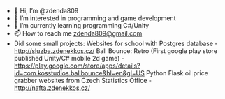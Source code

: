 - 👋 Hi, I’m @zdenda809
- 👀 I’m interested in programming and game development
- 🌱 I’m currently learning programming C#/Unity
- 📫 How to reach me zdenda809@gmail.com
- Did some small projects: Websites for school with Postgres database - http://sluzba.zdenekkos.cz/
                           Ball Bounce: Retro (First google play store published Unity/C# mobile 2d game) - https://play.google.com/store/apps/details?id=com.kosstudios.ballbounce&hl=en&gl=US
                           Python Flask oil price grabber websites from Czech Statistics Office - http://nafta.zdenekkos.cz/

<!---
zdenda809/zdenda809 is a ✨ special ✨ repository because its `README.md` (this file) appears on your GitHub profile.
You can click the Preview link to take a look at your changes.
--->
